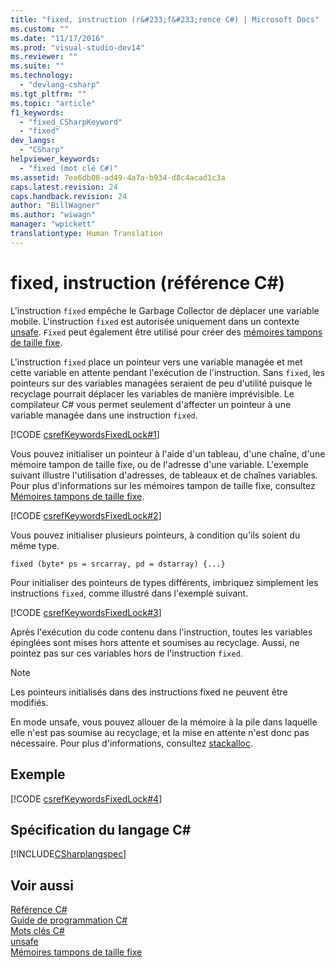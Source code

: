 ```yaml
---
title: "fixed, instruction (r&#233;f&#233;rence C#) | Microsoft Docs"
ms.custom: ""
ms.date: "11/17/2016"
ms.prod: "visual-studio-dev14"
ms.reviewer: ""
ms.suite: ""
ms.technology: 
  - "devlang-csharp"
ms.tgt_pltfrm: ""
ms.topic: "article"
f1_keywords: 
  - "fixed_CSharpKeyword"
  - "fixed"
dev_langs: 
  - "CSharp"
helpviewer_keywords: 
  - "fixed (mot clé C#)"
ms.assetid: 7ea6db08-ad49-4a7a-b934-d8c4acad1c3a
caps.latest.revision: 24
caps.handback.revision: 24
author: "BillWagner"
ms.author: "wiwagn"
manager: "wpickett"
translationtype: Human Translation
---
```

# fixed, instruction (r&#233;f&#233;rence C#)
L'instruction `fixed` empêche le Garbage Collector de déplacer une variable mobile.  L'instruction `fixed` est autorisée uniquement dans un contexte [unsafe](../../../csharp/language-reference/keywords/unsafe.md).  `Fixed` peut également être utilisé pour créer des [mémoires tampons de taille fixe](../../../csharp/programming-guide/unsafe-code-pointers/fixed-size-buffers.md).  
  
 L'instruction `fixed` place un pointeur vers une variable managée et met cette variable en attente pendant l'exécution de l'instruction.  Sans `fixed`, les pointeurs sur des variables managées seraient de peu d'utilité puisque le recyclage pourrait déplacer les variables de manière imprévisible.  Le compilateur C\# vous permet seulement d'affecter un pointeur à une variable managée dans une instruction `fixed`.  
  
 [!CODE [csrefKeywordsFixedLock#1](../CodeSnippet/VS_Snippets_VBCSharp/csrefKeywordsFixedLock#1)]  
  
 Vous pouvez initialiser un pointeur à l'aide d'un tableau, d'une chaîne, d'une mémoire tampon de taille fixe, ou de l'adresse d'une variable.  L'exemple suivant illustre l'utilisation d'adresses, de tableaux et de chaînes variables.  Pour plus d'informations sur les mémoires tampon de taille fixe, consultez [Mémoires tampons de taille fixe](../../../csharp/programming-guide/unsafe-code-pointers/fixed-size-buffers.md).  
  
 [!CODE [csrefKeywordsFixedLock#2](../CodeSnippet/VS_Snippets_VBCSharp/csrefKeywordsFixedLock#2)]  
  
 Vous pouvez initialiser plusieurs pointeurs, à condition qu'ils soient du même type.  
  
```  
fixed (byte* ps = srcarray, pd = dstarray) {...}  
```  
  
 Pour initialiser des pointeurs de types différents, imbriquez simplement les instructions `fixed`, comme illustré dans l'exemple suivant.  
  
 [!CODE [csrefKeywordsFixedLock#3](../CodeSnippet/VS_Snippets_VBCSharp/csrefKeywordsFixedLock#3)]  
  
 Après l'exécution du code contenu dans l'instruction, toutes les variables épinglées sont mises hors attente et soumises au recyclage.  Aussi, ne pointez pas sur ces variables hors de l'instruction `fixed`.  
  
> [!NOTE]
>  Les pointeurs initialisés dans des instructions fixed ne peuvent être modifiés.  
  
 En mode unsafe, vous pouvez allouer de la mémoire à la pile dans laquelle elle n'est pas soumise au recyclage, et la mise en attente n'est donc pas nécessaire.  Pour plus d'informations, consultez [stackalloc](../../../csharp/language-reference/keywords/stackalloc.md).  
  
## Exemple  
 [!CODE [csrefKeywordsFixedLock#4](../CodeSnippet/VS_Snippets_VBCSharp/csrefKeywordsFixedLock#4)]  
  
## Spécification du langage C\#  
 [!INCLUDE[CSharplangspec](../../../csharp/language-reference/keywords/includes/csharplangspec_md.md)]  
  
## Voir aussi  
 [Référence C\#](../../../csharp/language-reference/index.md)   
 [Guide de programmation C\#](../../../csharp/programming-guide/index.md)   
 [Mots clés C\#](../../../csharp/language-reference/keywords/index.md)   
 [unsafe](../../../csharp/language-reference/keywords/unsafe.md)   
 [Mémoires tampons de taille fixe](../../../csharp/programming-guide/unsafe-code-pointers/fixed-size-buffers.md)